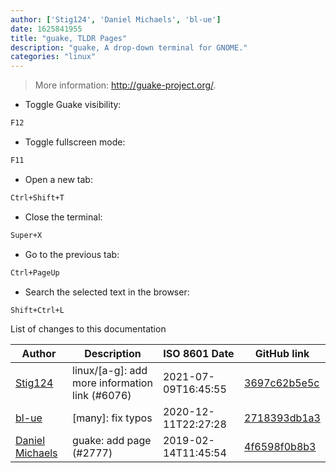 ```yaml
---
author: ['Stig124', 'Daniel Michaels', 'bl-ue']
date: 1625841955
title: "guake, TLDR Pages"
description: "guake, A drop-down terminal for GNOME."
categories: "linux"
---
```

> More information: <http://guake-project.org/>.

- Toggle Guake visibility:

```bash
F12
```

- Toggle fullscreen mode:

```bash
F11
```

- Open a new tab:

```bash
Ctrl+Shift+T
```

- Close the terminal:

```bash
Super+X
```

- Go to the previous tab:

```bash
Ctrl+PageUp
```

- Search the selected text in the browser:

```bash
Shift+Ctrl+L
```
List of changes to this documentation


Author | Description | ISO 8601 Date | GitHub link
------|-----|-----|-----
[Stig124](mailto:stigpro@outlook.fr) | linux/[a-g]: add more information link (#6076) | 2021-07-09T16:45:55 | [3697c62b5e5c](https://github.com/tldr-pages/tldr/commit/3697c62b5e5cd9bae7a99c591cb81d1ddcfbf792)
[bl-ue](mailto:54780737+bl-ue@users.noreply.github.com) | [many]: fix typos | 2020-12-11T22:27:28 | [2718393db1a3](https://github.com/tldr-pages/tldr/commit/2718393db1a358b04f94effb6a8b16e61647fb0b)
[Daniel Michaels](mailto:32674032+danielmichaels@users.noreply.github.com) | guake: add page (#2777) | 2019-02-14T11:45:54 | [4f6598f0b8b3](https://github.com/tldr-pages/tldr/commit/4f6598f0b8b33b9f349c35163eaf555404ddc58e)

